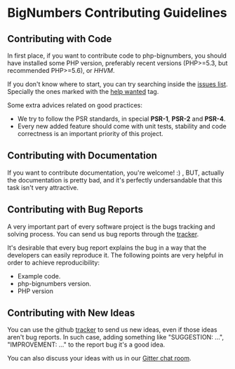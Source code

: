 BigNumbers Contributing Guidelines
====================================

Contributing with Code
----------------------

In first place, if you want to contribute code to php-bignumbers, you should have installed some PHP version,
preferably recent versions (PHP>=5.3, but recommended PHP>=5.6), or *HHVM*.

If you don't know where to start, you can try searching inside the
[issues list](https://github.com/Litipk/php-bignumbers/issues). Specially the ones marked with the
[help wanted](https://github.com/Litipk/php-bignumbers/labels/help%20wanted) tag.

Some extra advices related on good practices:
 * We try to follow the PSR standards, in special **PSR-1**, **PSR-2** and **PSR-4**.
 * Every new added feature should come with unit tests, stability and code correctness is an
   important priority of this project.


Contributing with Documentation
-------------------------------

If you want to contribute documentation, you're welcome! :) , BUT, actually the documentation is pretty bad,
and it's perfectly undersandable that this task isn't very attractive.

Contributing with Bug Reports
-----------------------------

A very important part of every software project is the bugs tracking and solving process. You can send us bug reports through the [tracker](https://github.com/Litipk/php-bignumbers/issues).

It's desirable that every bug report explains the bug in a way that the developers can easily reproduce it. The following points are very helpful in order to achieve reproducibility:
* Example code.
* php-bignumbers version.
* PHP version

Contributing with New Ideas
---------------------------

You can use the github [tracker](https://github.com/Litipk/php-bignumbers/issues) to send us new ideas, even if those ideas aren't bug reports. In such case, adding something like "SUGGESTION: ...", "IMPROVEMENT: ..." to the report bug it's a good idea.

You can also discuss your ideas with us in our [Gitter chat room](https://gitter.im/Litipk/php-bignumbers).
